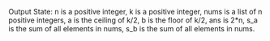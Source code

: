 Output State: n is a positive integer, k is a positive integer, nums is a list of n positive integers, a is the ceiling of k/2, b is the floor of k/2, ans is 2*n, s_a is the sum of all elements in nums, s_b is the sum of all elements in nums.